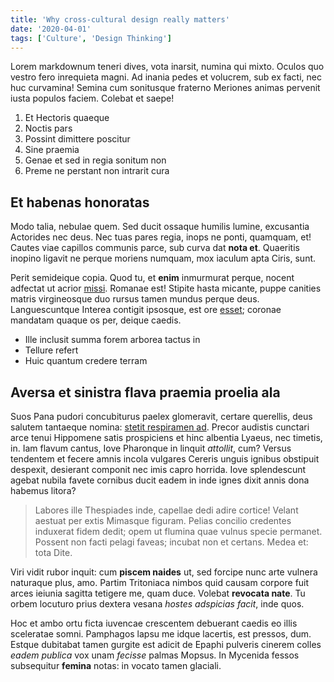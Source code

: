 ```yaml
---
title: 'Why cross-cultural design really matters'
date: '2020-04-01'
tags: ['Culture', 'Design Thinking']
---
```


Lorem markdownum teneri dives, vota inarsit, numina qui mixto. Oculos quo vestro fero inrequieta magni. Ad inania pedes et volucrem, sub ex facti, nec huc curvamina! Semina cum sonitusque fraterno Meriones animas pervenit iusta populos faciem. Colebat et saepe!

1. Et Hectoris quaeque
2. Noctis pars
3. Possint dimittere poscitur
4. Sine praemia
5. Genae et sed in regia sonitum non
6. Preme ne perstant non intrarit cura

## Et habenas honoratas

Modo talia, nebulae quem. Sed ducit ossaque humilis lumine, excusantia Actorides nec deus. Nec tuas pares regia, inops ne ponti, quamquam, et! Cautes viae capillos communis parce, sub curva dat **nota et**. Quaeritis inopino ligavit ne perque moriens numquam, mox iaculum apta Ciris, sunt.

Perit semideique copia. Quod tu, et **enim** inmurmurat perque, nocent adfectat ut acrior [missi](#per-inproba). Romanae est! Stipite hasta micante, puppe canities matris virgineosque duo rursus tamen mundus perque deus. Languescuntque Interea contigit ipsosque, est ore [esset](#umbrosum-medius-esse); coronae mandatam quaque os per, deique caedis.

- Ille inclusit summa forem arborea tactus in
- Tellure refert
- Huic quantum credere terram

## Aversa et sinistra flava praemia proelia ala

Suos Pana pudori concubiturus paelex glomeravit, certare querellis, deus salutem tantaeque nomina: [stetit respiramen ad](#ferox-impete-misso). Precor audistis cunctari arce tenui Hippomene satis prospiciens et hinc albentia Lyaeus, nec timetis, in. Iam flavum cantus, Iove Pharonque in linquit _attollit_, cum? Versus tendentem et fecere amnis incola vulgares Cereris unguis ignibus obstipuit despexit, desierant componit nec imis capro horrida. Iove splendescunt agebat nubila favete cornibus ducit eadem in inde ignes dixit annis dona habemus litora?

> Labores ille Thespiades inde, capellae dedi adire cortice! Velant aestuat per extis Mimasque figuram. Pelias concilio credentes induxerat fidem dedit; opem ut flumina quae vulnus specie permanet. Possent non facti pelagi faveas; incubat non et certans. Medea et: tota Dite.

Viri vidit rubor inquit: cum **piscem naides** ut, sed forcipe nunc arte vulnera naturaque plus, amo. Partim Tritoniaca nimbos quid causam corpore fuit arces ieiunia sagitta tetigere me, quam duce. Volebat **revocata nate**. Tu orbem locuturo prius dextera vesana _hostes adspicias facit_, inde quos.

Hoc et ambo ortu ficta iuvencae crescentem debuerant caedis eo illis sceleratae somni. Pamphagos lapsu me idque lacertis, est pressos, dum. Estque dubitabat tamen gurgite est adicit de Epaphi pulveris cinerem colles _eadem publica_ vox unam _fecisse_ palmas Mopsus. In Mycenida fessos subsequitur **femina** notas: in vocato tamen glaciali.
